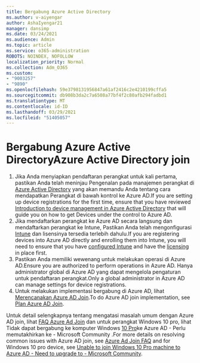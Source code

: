 ```yaml
---
title: Bergabung Azure Active Directory
ms.author: v-aiyengar
author: AshaIyengar21
manager: dansimp
ms.date: 03/24/2021
ms.audience: Admin
ms.topic: article
ms.service: o365-administration
ROBOTS: NOINDEX, NOFOLLOW
localization_priority: Normal
ms.collection: Adm_O365
ms.custom:
- "9003257"
- "9890"
ms.openlocfilehash: 59e3798131956847a61af2416c2e4210199cffa5
ms.sourcegitcommit: db908b3da2c7a6508a77bf4f2c80afb294fadbd1
ms.translationtype: MT
ms.contentlocale: id-ID
ms.lasthandoff: 03/29/2021
ms.locfileid: "51405057"
---
```

# <a name="azure-active-directory-join"></a><span data-ttu-id="418d5-102">Bergabung Azure Active Directory</span><span class="sxs-lookup"><span data-stu-id="418d5-102">Azure Active Directory join</span></span>

1. <span data-ttu-id="418d5-103">Jika Anda menyiapkan pendaftaran perangkat untuk kali pertama, pastikan Anda telah meninjau Pengenalan pada manajemen perangkat di [Azure Active Directory](/azure/active-directory/devices/overview) yang akan memandu Anda tentang cara mendapatkan Perangkat di bawah kontrol ke Azure AD.</span><span class="sxs-lookup"><span data-stu-id="418d5-103">If you are setting up device registrations for the first time, ensure that you have reviewed [Introduction to device management in Azure Active Directory](/azure/active-directory/devices/overview) that will guide you on how to get Devices under the control to Azure AD.</span></span> 
1. <span data-ttu-id="418d5-104">Jika mendaftarkan perangkat ke Azure AD secara langsung dan mendaftarkan perangkat ke Intune, Pastikan Anda telah mengonfigurasi [](/mem/intune/fundamentals/licenses-assign) [Intune](/mem/intune/enrollment/device-enrollment) dan lisensinya tersedia terlebih dahulu.</span><span class="sxs-lookup"><span data-stu-id="418d5-104">If you are registering devices into Azure AD directly and enrolling them into Intune, you will need to ensure that you have [configured Intune](/mem/intune/enrollment/device-enrollment) and have the [licensing](/mem/intune/fundamentals/licenses-assign) in place first.</span></span>
1. <span data-ttu-id="418d5-105">Pastikan Anda memiliki wewenang untuk melakukan operasi di Azure AD.</span><span class="sxs-lookup"><span data-stu-id="418d5-105">Ensure you are authorized to perform operations in Azure AD.</span></span> <span data-ttu-id="418d5-106">Hanya administrator global di Azure AD yang dapat mengelola pengaturan untuk pendaftaran perangkat.</span><span class="sxs-lookup"><span data-stu-id="418d5-106">Only a global administrator in Azure AD can manage settings for device registrations.</span></span>
1. <span data-ttu-id="418d5-107">Untuk melakukan implementasi bergabung di Azure AD, lihat [Merencanakan Azure AD Join](/azure/active-directory/devices/azureadjoin-plan).</span><span class="sxs-lookup"><span data-stu-id="418d5-107">To do Azure AD join implementation, see [Plan Azure AD Join](/azure/active-directory/devices/azureadjoin-plan).</span></span>

<span data-ttu-id="418d5-108">Untuk detail selengkapnya tentang mengatasi masalah umum dengan Azure AD join, lihat [FAQ Azure Ad Join](/azure/active-directory/devices/faq) dan untuk perangkat Windows 10 pro, lihat Tidak dapat bergabung ke komputer Windows [10 Pro](https://answers.microsoft.com/en-us/msoffice/forum/msoffice_install-mso_win10-mso_365hp/unable-to-join-windows-10-pro-machine-to-azure-ad/abb1ca7d-b317-45ec-a628-e1c10eae2900)ke Azure AD - Perlu memutakhirkan ke - Microsoft Community .</span><span class="sxs-lookup"><span data-stu-id="418d5-108">For more details on resolving common issues with Azure AD join, see [Azure Ad Join FAQ](/azure/active-directory/devices/faq) and for Windows 10 pro device, see [Unable to join Windows 10 Pro machine to Azure AD - Need to upgrade to - Microsoft Community](https://answers.microsoft.com/en-us/msoffice/forum/msoffice_install-mso_win10-mso_365hp/unable-to-join-windows-10-pro-machine-to-azure-ad/abb1ca7d-b317-45ec-a628-e1c10eae2900).</span></span>
